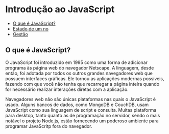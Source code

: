 # Introdução ao JavaScript
<!-- TOC depthFrom:1 depthTo:6 withLinks:1 updateOnSave:0 orderedList:0 -->

- [O que é JavaScript?](#O-que-é-JavaScript?)
- [Estado de um no](#Estado-de-um-no)
- [Gestão](#Gestao)

<!-- /TOC -->

## O que é JavaScript?

O JavaScript foi introduzido em 1995 como uma forma de adicionar programa às página web do navegador Netscape. A
linguagem, desde então, foi adotada por todos os outros grandes navegadores web que possuem interfaces gráficas. Ele
tornou as aplicações modernas possíveis, fazendo com que você não tenha que recarregar a página inteira quando for
necessário realizar interações diretas com a aplicação. 

Navegadores web não são únicas plataformas nas quais o JavaScript é usado. Alguns bancos de dados, como MongoDB e
CouchDB, usam JavaScript como sua linguagem de script e consulta. Muitas plataforma para desktop, tanto quanto as de
programação no servidor, sendo o mais notável o projeto Node.js, estão fornecendo um 
poderoso ambiente para  programar JavaScritp fora do navegador.
